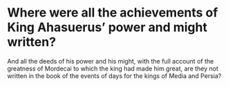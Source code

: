 # Where were all the achievements of King Ahasuerus’ power and might written?

And all the deeds of his power and his might, with the full account of the greatness of Mordecai to which the king had made him great, are they not written in the book of the events of days for the kings of Media and Persia?